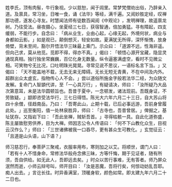 姓李氏，顶有肉髻，牛行象视。少以慈恕，闻于闾里。常梦梵僧劝出俗，乃辞亲入道。及禀具，常习坐，日唯一食，诵《法华》等经，满千遍。又阅妙胜定经，叹禅那功德，遂发心寻友。时慧闻法师有徒数百闻阅《中观论》​，发明禅理，故遥禀龙树。乃往受法。昼夜摄心，坐夏经三七日，获宿智通，倍加勇猛。寻有障起，四支缓弱，不能行步。自念曰：​「病从业生，业由心起，心缘无起，外境何状，病业与身都如云影。​」如是观已，颠倒想灭，轻安如故。夏满犹无所得，深怀惭愧，放身倚壁，背未至间，豁尔开悟法华三昧最上乘门。示众曰：​「道源不远，性海非遥。但向己求，莫从他觅。觅即不得，得亦不真。​」偈曰：​「顿悟心源开宝藏，隐显灵通现真相。独行独坐常巍巍，百亿化身无数量。纵令逼塞满虚空，看时不见微尘相。可笑物兮无比况，口吐明珠光晃晃。寻常见说不思议，一语标名言下当。​」又偈曰：​「天不能盖地不载，无去无来无障碍。无长无短无青黄，不在中间及内外。超群出众太虗玄，指物传心人不会。​」尝以道俗所施金字般若法华二经，为众随文发解。复命门人智顗代讲，至「一心具万行」​，有疑请决，师曰：​「汝所疑乃大品次第意耳，未是法华圆顿旨也。吾昔于夏中，一念顿发，诸法现前。吾既身证，不劳致疑。​」颛即咨受法华行，三七日得悟。陈光大六年六月二十三日，自大苏山将四十余僧，径趋南岳。乃曰：​「吾寄此山，止期十载，已后必事远游，吾前身曾履此处。​」巡至衡阳，值一处林泉胜异，师曰：​「古寺也，吾昔曾居。​」俾掘之，基址犹存。又指岩下曰：​「吾此坐禅，贼斩吾首。​」寻得枯骸一具。自此化道弥盛，陈主屡致慰劳供养，目为大禅。师因志公令人传语曰：​「何不下山教化众生，目视云汉作么？​」师曰：​「三世诸佛被我一口吞尽，更有甚众生可教化。​」玄觉征云：​「且道是山头语，山下语？​」

师习慈忍行，奉菩萨三聚戒，衣服率用布，寒则加之以艾。将顺世，谓门人曰：​「若有十人不惜身命，常修法华般舟念佛三昧，方等忏悔，期于见证者，随有所须，吾自供给。如无此人，吾即远去矣。​」时众以苦行事难，无有答者。师乃屏众泯然而逝，小师云辩号叫，师开目曰：​「汝是恶魔，吾将行矣，何惊动妨乱吾耶。痴人出去。​」言讫长往。时异香满室，顶暖身软，颜色如常。即太建九年六月二十二日也。